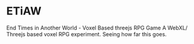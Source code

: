 # ETiAW
End Times in Another World - Voxel Based threejs RPG Game
A WebXL/ Threejs based voxel RPG experiment. Seeing how far this goes.

